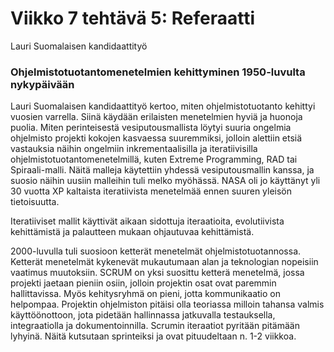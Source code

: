 # Viikko 7 tehtävä 5: Referaatti

Lauri Suomalaisen kandidaattityö

### Ohjelmistotuotantomenetelmien kehittyminen 1950-luvulta nykypäivään
Lauri Suomalaisen kandidaattityö kertoo, miten ohjelmistotuotanto kehittyi vuosien varrella. Siinä käydään erilaisten menetelmien hyviä ja huonoja puolia.
Miten perinteisestä vesiputousmallista löytyi suuria ongelmia ohjelmisto projekti kokojen kasvaessa suuremmiksi, jolloin alettiin etsiä vastauksia näihin ongelmiin inkrementaalisilla ja iteratiivisilla ohjelmistotuotantomenetelmillä, kuten Extreme Programming, RAD tai Spiraali-malli.
Näitä malleja käytettiin yhdessä vesiputousmallin kanssa, ja suosio näihin uusiin malleihin tuli melko myöhässä. NASA oli jo käyttänyt yli 30 vuotta XP kaltaista iteratiivista menetelmää ennen suuren yleisön tietoisuutta.

Iteratiiviset mallit käyttivät aikaan sidottuja iteraatioita, evolutiivista kehittämistä ja palautteen mukaan ohjautuvaa kehittämistä.

2000-luvulla tuli suosioon ketterät menetelmät ohjelmistotuotannossa. Ketterät menetelmät kykenevät mukautumaan alan ja teknologian nopeisiin vaatimus muutoksiin. SCRUM on yksi suosittu ketterä menetelmä, jossa projekti jaetaan pieniin osiin, jolloin projektin osat ovat paremmin hallittavissa. Myös kehitysryhmä on pieni, jotta kommunikaatio on helpompaa. Projektin ohjelmiston pitäisi olla teoriassa milloin tahansa valmis käyttöönottoon, jota pidetään hallinnassa jatkuvalla testauksella, integraatiolla ja dokumentoinnilla. Scrumin iteraatiot pyritään pitämään lyhyinä. Näitä kutsutaan sprinteiksi ja ovat pituudeltaan n. 1-2 viikkoa.
